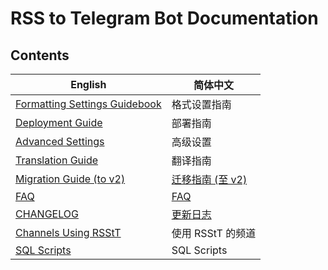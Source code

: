 # RSS to Telegram Bot Documentation

## Contents

| English                                                 | 简体中文                                    |
|---------------------------------------------------------|-----------------------------------------|
| [Formatting Settings Guidebook](formatting-settings.md) | 格式设置指南                                  |
| [Deployment Guide](deployment-guide.md)                 | 部署指南                                    |
| [Advanced Settings](advanced-settings.md)               | 高级设置                                    |
| [Translation Guide](translation-guide.md)               | 翻译指南                                    |
| [Migration Guide (to v2)](migration-guide-v2.md)        | [迁移指南 (至 v2)](migration-guide-v2.zh.md) |
| [FAQ](FAQ.md)                                           | [FAQ](FAQ.zh.md)                        |
| [CHANGELOG](CHANGELOG.md)                               | [更新日志](CHANGELOG.zh.md)                 |
| [Channels Using RSStT](channels-using-rsstt.md)         | 使用 RSStT 的频道                            |
| [SQL Scripts](sql-scripts.md)                           | SQL Scripts                             |

